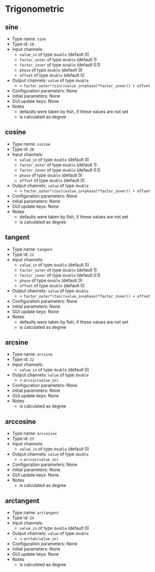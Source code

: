 # Trigonometric

## sine
- Type name: `sine`
- Type id: `19`
- Input channels: 
  * `value_in` of type `double` (default 0)
  * `factor_outer` of type `double` (default 1)
  * `factor_inner` of type `double` (default 0.1)
  * `phase` of type `double` (default 0)
  * `offset` of type `double` (default 0)
- Output channels: `value` of type `double`
  * = `factor_outer*(sin((value_in+phase)*factor_inner)) + offset`
- Configuration parameters: None
- initial parameters: None
- GUI update keys: None
- Notes
  * defaults were taken by fish, if these values are not set
  * is calculated as degree

## cosine
- Type name: `cosine`
- Type id: `20`
- Input channels: 
  * `value_in` of type `double` (default 0)
  * `factor_outer` of type `double` (default 1)
  * `factor_inner` of type `double` (default 0.1)
  * `phase` of type `double` (default 0)
  * `offset` of type `double` (default 0)
- Output channels: `value` of type `double`
  * = `factor_outer*(cos((value_in+phase)*factor_inner)) + offset`
- Configuration parameters: None
- initial parameters: None
- GUI update keys: None
- Notes
  * defaults were taken by fish, if these values are not set
  * is calculated as degree

## tangent
- Type name: `tangent`
- Type id: `21`
- Input channels: 
  * `value_in` of type `double` (default 0)
  * `factor_outer` of type `double` (default 1)
  * `factor_inner` of type `double` (default 0.1)
  * `phase` of type `double` (default 0)
  * `offset` of type `double` (default 0)
- Output channels: `value` of type `double`
  * = `factor_outer*(tan((value_in+phase)*factor_inner)) + offset`
- Configuration parameters: None
- initial parameters: None
- GUI update keys: None
- Notes
  * defaults were taken by fish, if these values are not set
  * is calculated as degree

## arcsine
- Type name: `arcsine`
- Type id: `22`
- Input channels: 
  * `value_in` of type `double` (default 0)
- Output channels: `value` of type `double`
  * = `arcsin(value_in)`
- Configuration parameters: None
- initial parameters: None
- GUI update keys: None
- Notes
  * is calculated as degree

## arccosine
- Type name: `arccosine`
- Type id: `23`
- Input channels: 
  * `value_in` of type `double` (default 0)
- Output channels: `value` of type `double`
  * = `arccos(value_in)`
- Configuration parameters: None
- initial parameters: None
- GUI update keys: None
- Notes
  * is calculated as degree

## arctangent
- Type name: `arctangent`
- Type id: `24`
- Input channels: 
  * `value_in` of type `double` (default 0)
- Output channels: `value` of type `double`
  * = `arctan(value_in)`
- Configuration parameters: None
- initial parameters: None
- GUI update keys: None
- Notes
  * is calculated as degree